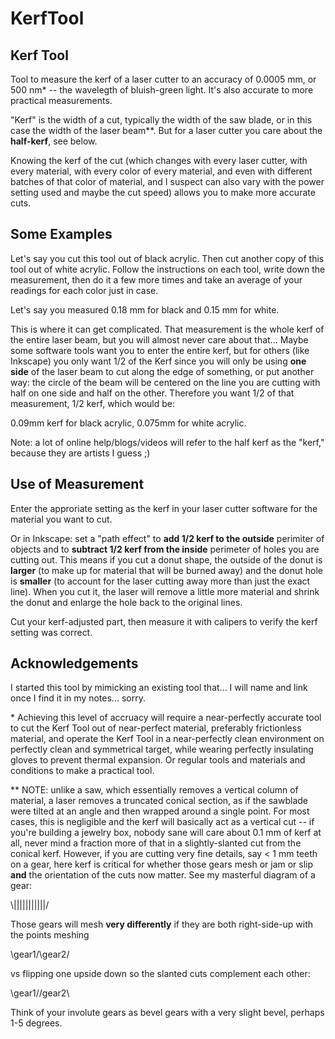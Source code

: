 # KerfTool
## Kerf Tool
Tool to measure the kerf of a laser cutter to an accuracy of 0.0005 mm, or 500 nm* -- the wavelegth of bluish-green light. It's also accurate to more practical measurements.

"Kerf" is the width of a cut, typically the width of the saw blade, or in this case the width of the laser beam**. But for a laser cutter you care about the **half-kerf**, see below.

Knowing the kerf of the cut (which changes with every laser cutter, with every material, with every color of every material, and even with different batches of that color of material, and I suspect can also vary with the power setting used and maybe the cut speed) allows you to make more accurate cuts.

## Some Examples
Let's say you cut this tool out of black acrylic. Then cut another copy of this tool out of white acrylic. Follow the instructions on each tool, write down the measurement, then do it a few more times and take an average of your readings for each color just in case.

Let's say you measured 0.18 mm for black and 0.15 mm for white. 

This is where it can get complicated. That measurement is the whole kerf of the entire laser beam, but you will almost never care about that... Maybe some software tools want you to enter the entire kerf, but for others (like Inkscape) you only want 1/2 of the Kerf since you will only be using **one side** of the laser beam to cut along the edge of something, or put another way: the circle of the beam will be centered on the line you are cutting with half on one side and half on the other. Therefore you want 1/2 of that measurement, 1/2 kerf, which would be: 

0.09mm kerf for black acrylic, 0.075mm for white acrylic.

Note: a lot of online help/blogs/videos will refer to the half kerf as the "kerf," because they are artists I guess ;)

## Use of Measurement
Enter the approriate setting as the kerf in your laser cutter software for the material you want to cut.

Or in Inkscape: set a "path effect" to **add 1/2 kerf to the outside** perimiter of objects and to **subtract 1/2 kerf from the inside** perimeter of holes you are cutting out. This means if you cut a donut shape, the outside of the donut is **larger** (to make up for material that will be burned away) and the donut hole is **smaller** (to account for the laser cutting away more than just the exact line). When you cut it, the laser will remove a little more material and shrink the donut and enlarge the hole back to the original lines.

Cut your kerf-adjusted part, then measure it with calipers to verify the kerf setting was correct.

## Acknowledgements
I started this tool by mimicking an existing tool that... I will name and link once I find it in my notes... sorry.



\* Achieving this level of accruacy will require a near-perfectly accurate tool to cut the Kerf Tool out of near-perfect material, preferably frictionless material, and operate the Kerf Tool in a near-perfectly clean environment on perfectly clean and symmetrical target, while wearing perfectly insulating gloves to prevent thermal expansion. Or regular tools and materials and conditions to make a practical tool.

\** NOTE: unlike a saw, which essentially removes a vertical column of material, a laser removes a truncated conical section, as if the sawblade were tilted at an angle and then wrapped around a single point. For most cases, this is negligible and the kerf will basically act as a vertical cut -- if you're building a jewelry box, nobody sane will care about 0.1 mm of kerf at all, never mind a fraction more of that in a slightly-slanted cut from the conical kerf. However, if you are cutting very fine details, say < 1 mm teeth on a gear, here kerf is critical for whether those gears mesh or jam or slip **and** the orientation of the cuts now matter. See my masterful diagram of a gear:

\\|||||||||||/

Those gears will mesh **very differently** if they are both right-side-up with the points meshing

\gear1/\gear2/

vs flipping one upside down so the slanted cuts complement each other:

\gear1//gear2\

Think of your involute gears as bevel gears with a very slight bevel, perhaps 1-5 degrees.
